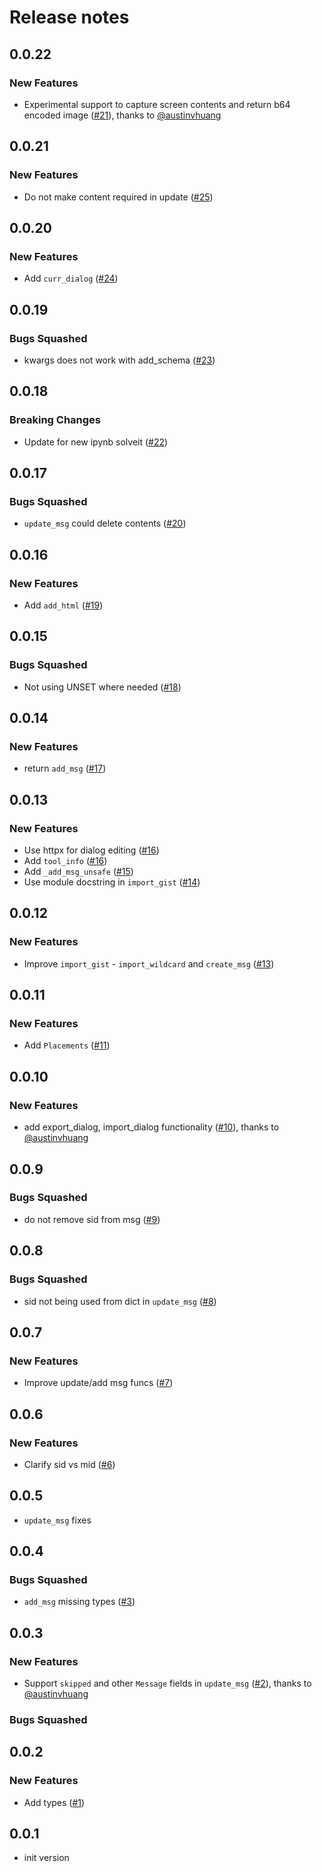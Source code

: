 # Release notes

<!-- do not remove -->

## 0.0.22

### New Features

- Experimental support to capture screen contents and return b64 encoded image ([#21](https://github.com/AnswerDotAI/dialoghelper/pull/21)), thanks to [@austinvhuang](https://github.com/austinvhuang)


## 0.0.21

### New Features

- Do not make content required in update ([#25](https://github.com/AnswerDotAI/dialoghelper/issues/25))


## 0.0.20

### New Features

- Add `curr_dialog` ([#24](https://github.com/AnswerDotAI/dialoghelper/issues/24))


## 0.0.19

### Bugs Squashed

- kwargs does not work with add_schema ([#23](https://github.com/AnswerDotAI/dialoghelper/issues/23))


## 0.0.18

### Breaking Changes

- Update for new ipynb solveit ([#22](https://github.com/AnswerDotAI/dialoghelper/issues/22))


## 0.0.17

### Bugs Squashed

- `update_msg` could delete contents ([#20](https://github.com/AnswerDotAI/dialoghelper/issues/20))


## 0.0.16

### New Features

- Add `add_html` ([#19](https://github.com/AnswerDotAI/dialoghelper/issues/19))


## 0.0.15

### Bugs Squashed

- Not using UNSET where needed ([#18](https://github.com/AnswerDotAI/dialoghelper/issues/18))


## 0.0.14

### New Features

- return `add_msg` ([#17](https://github.com/AnswerDotAI/dialoghelper/issues/17))


## 0.0.13

### New Features

- Use httpx for dialog editing ([#16](https://github.com/AnswerDotAI/dialoghelper/issues/16))
- Add `tool_info` ([#16](https://github.com/AnswerDotAI/dialoghelper/issues/16))
- Add `_add_msg_unsafe` ([#15](https://github.com/AnswerDotAI/dialoghelper/issues/15))
- Use module docstring in `import_gist` ([#14](https://github.com/AnswerDotAI/dialoghelper/issues/14))


## 0.0.12

### New Features

- Improve `import_gist` - `import_wildcard` and `create_msg` ([#13](https://github.com/AnswerDotAI/dialoghelper/issues/13))


## 0.0.11

### New Features

- Add `Placements` ([#11](https://github.com/AnswerDotAI/dialoghelper/issues/11))


## 0.0.10

### New Features

- add export_dialog, import_dialog functionality ([#10](https://github.com/AnswerDotAI/dialoghelper/pull/10)), thanks to [@austinvhuang](https://github.com/austinvhuang)


## 0.0.9

### Bugs Squashed

- do not remove sid from msg ([#9](https://github.com/AnswerDotAI/dialoghelper/issues/9))


## 0.0.8

### Bugs Squashed

- sid not being used from dict in `update_msg` ([#8](https://github.com/AnswerDotAI/dialoghelper/issues/8))


## 0.0.7

### New Features

- Improve update/add msg funcs ([#7](https://github.com/AnswerDotAI/dialoghelper/issues/7))


## 0.0.6

### New Features

- Clarify sid vs mid ([#6](https://github.com/AnswerDotAI/dialoghelper/issues/6))


## 0.0.5

- `update_msg` fixes


## 0.0.4

### Bugs Squashed

- `add_msg` missing types ([#3](https://github.com/AnswerDotAI/dialoghelper/issues/3))


## 0.0.3

### New Features

- Support `skipped` and other `Message` fields in `update_msg` ([#2](https://github.com/AnswerDotAI/dialoghelper/pull/2)), thanks to [@austinvhuang](https://github.com/austinvhuang)

### Bugs Squashed


## 0.0.2

### New Features

- Add types ([#1](https://github.com/AnswerDotAI/dialoghelper/issues/1))


## 0.0.1

- init version

